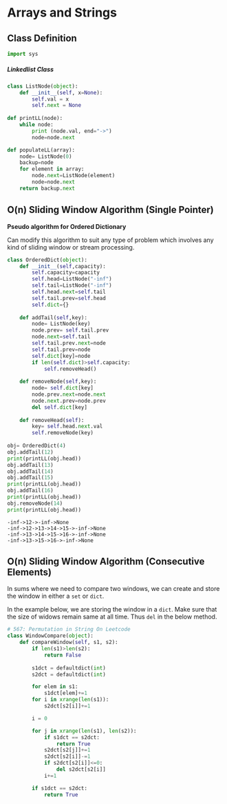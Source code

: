 # Arrays and Strings

## Class Definition


```python
import sys
```

##### Linkedlist Class


```python
class ListNode(object):
    def __init__(self, x=None):
        self.val = x
        self.next = None
        
def printLL(node):
    while node:
        print (node.val, end="->")
        node=node.next

def populateLL(array):
    node= ListNode(0)
    backup=node
    for element in array:
        node.next=ListNode(element)
        node=node.next
    return backup.next
```

## O(n) Sliding Window Algorithm (Single Pointer)
**Pseudo algorithm for Ordered Dictionary**

Can modify this algorithm to suit any type of problem which involves any kind of sliding window or stream processing. 


```python
class OrderedDict(object):
    def __init__(self,capacity):
        self.capacity=capacity
        self.head=ListNode("-inf")
        self.tail=ListNode("-inf")
        self.head.next=self.tail
        self.tail.prev=self.head
        self.dict={}
        
    def addTail(self,key):
        node= ListNode(key)
        node.prev= self.tail.prev
        node.next=self.tail
        self.tail.prev.next=node
        self.tail.prev=node
        self.dict[key]=node
        if len(self.dict)>self.capacity:
            self.removeHead()
        
    def removeNode(self,key):
        node= self.dict[key]
        node.prev.next=node.next
        node.next.prev=node.prev
        del self.dict[key]
        
    def removeHead(self):
        key= self.head.next.val
        self.removeNode(key)
        
obj= OrderedDict(4)
obj.addTail(12)
print(printLL(obj.head))
obj.addTail(13)
obj.addTail(14)
obj.addTail(15)
print(printLL(obj.head))
obj.addTail(16)
print(printLL(obj.head))
obj.removeNode(14)
print(printLL(obj.head))
```

    -inf->12->-inf->None
    -inf->12->13->14->15->-inf->None
    -inf->13->14->15->16->-inf->None
    -inf->13->15->16->-inf->None


## O(n) Sliding Window Algorithm (Consecutive Elements)

In sums where we need to compare two windows, we can create and store the window in either a `set` or `dict`. 

In the example below, we are storing the window in a `dict`. 
Make sure that the size of widows remain same at all time. Thus `del` in the below method.


```python
# 567: Permutation in String On Leetcode
class WindowCompare(object):
    def compareWindow(self, s1, s2):
        if len(s1)>len(s2):
            return False
        
        s1dct = defaultdict(int)
        s2dct = defaultdict(int)

        for elem in s1:
            s1dct[elem]+=1
        for i in xrange(len(s1)):
            s2dct[s2[i]]+=1

        i = 0

        for j in xrange(len(s1), len(s2)):
            if s1dct == s2dct:
                return True 
            s2dct[s2[j]]+=1
            s2dct[s2[i]]-=1
            if s2dct[s2[i]]<=0:
                del s2dct[s2[i]]
            i+=1

        if s1dct == s2dct:
            return True 
```


```python

```
